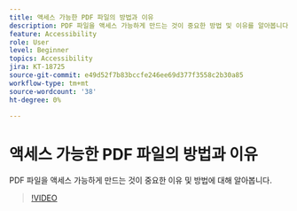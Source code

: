 ```yaml
---
title: 액세스 가능한 PDF 파일의 방법과 이유
description: PDF 파일을 액세스 가능하게 만드는 것이 중요한 방법 및 이유를 알아봅니다.
feature: Accessibility
role: User
level: Beginner
topics: Accessibility
jira: KT-18725
source-git-commit: e49d52f7b83bccfe246ee69d377f3558c2b30a85
workflow-type: tm+mt
source-wordcount: '38'
ht-degree: 0%

---
```


# 액세스 가능한 PDF 파일의 방법과 이유

PDF 파일을 액세스 가능하게 만드는 것이 중요한 이유 및 방법에 대해 알아봅니다.

>[!VIDEO](https://video.tv.adobe.com/v/3471613?quality=12&learn=on&hidetitle=true)